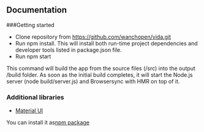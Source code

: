 ## Documentation

###Getting started

* Clone repository from https://github.com/wanchopen/vida.git 
* Run npm install. This will install both run-time project dependencies and developer tools listed in package.json file.
* Run npm start

This command will build the app from the source files (/src) into the output /build folder. As soon as the initial build completes, it will start the Node.js server (node build/server.js) and Browsersync with HMR on top of it.

### Additional libraries

* [Material UI](http://www.material-ui.com/)

You can install it as[npm package](https://www.npmjs.com/package/material-ui)